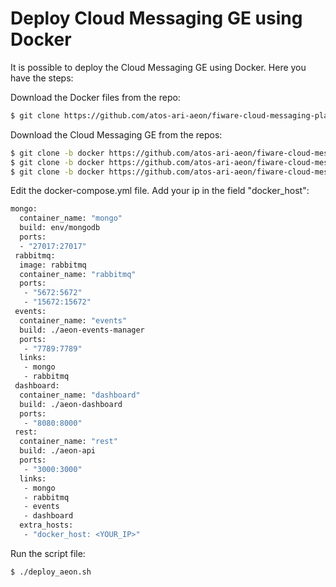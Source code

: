# Deploy Cloud Messaging GE using Docker

It is possible to deploy the Cloud Messaging GE using Docker. Here you have the steps:

Download the Docker files from the repo:

```bash
$ git clone https://github.com/atos-ari-aeon/fiware-cloud-messaging-platform.git
```

Download the Cloud Messaging GE from the repos:

```bash
$ git clone -b docker https://github.com/atos-ari-aeon/fiware-cloud-messaging-dashboard.git
$ git clone -b docker https://github.com/atos-ari-aeon/fiware-cloud-messaging-api.git
$ git clone -b docker https://github.com/atos-ari-aeon/fiware-cloud-messaging-events-manager.git
```

Edit the docker-compose.yml file. Add your ip in the field "docker_host":

```bash
mongo:
  container_name: "mongo"
  build: env/mongodb
  ports:
  - "27017:27017"
 rabbitmq:
  image: rabbitmq
  container_name: "rabbitmq"
  ports:
   - "5672:5672"
   - "15672:15672"
 events:
  container_name: "events"
  build: ./aeon-events-manager
  ports:
   - "7789:7789"
  links:
   - mongo
   - rabbitmq
 dashboard:
  container_name: "dashboard"
  build: ./aeon-dashboard
  ports:
   - "8080:8000"
 rest:
  container_name: "rest"
  build: ./aeon-api
  ports:
   - "3000:3000"
  links:
   - mongo
   - rabbitmq
   - events
   - dashboard
  extra_hosts:
   - "docker_host: <YOUR_IP>"
```

Run the script file:

```bash
$ ./deploy_aeon.sh
```
